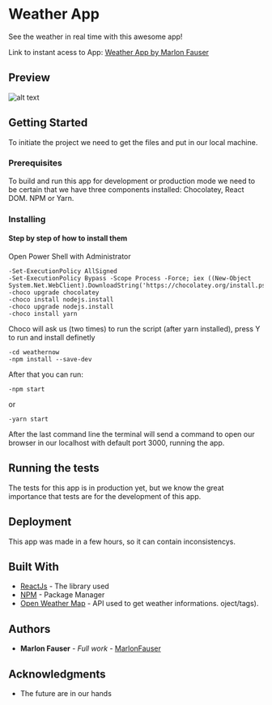 # Weather App

See the weather in real time with this awesome app!

Link to instant acess to App:
[Weather App by Marlon Fauser](https://stormy-bayou-46089.herokuapp.com/)

## Preview

![alt text](https://image.ibb.co/hCAq0H/Weather_Now.png)


## Getting Started

To initiate the project we need to get the files and put in our local machine.

### Prerequisites
 
 To build and run this app for development or production mode we need to be certain that we have three
 components installed: Chocolatey, React DOM. NPM or Yarn.
 
### Installing

#### Step by step of how to install them

Open Power Shell with Administrator

```
-Set-ExecutionPolicy AllSigned
-Set-ExecutionPolicy Bypass -Scope Process -Force; iex ((New-Object System.Net.WebClient).DownloadString('https://chocolatey.org/install.ps1'))
-choco upgrade chocolatey
-choco install nodejs.install
-choco upgrade nodejs.install
-choco install yarn
```
Choco will ask us (two times) to run the script (after yarn installed), press Y to run and install definetly
```
-cd weathernow
-npm install --save-dev
```
After that you can run:
```
-npm start
```

or

```
-yarn start
```

After the last command line the terminal will send a command to open our browser in our localhost with default port 3000, running the app.

## Running the tests

The tests for this app is in production yet, but we know the great importance that tests are for the development of this app.

## Deployment

This app was made in a few hours, so it can contain inconsistencys.

## Built With

* [ReactJs](https://reactjs.org/) - The library used
* [NPM](https://www.npmjs.com/) - Package Manager
* [Open Weather Map](https://openweathermap.org/api) - API used to get weather informations.
oject/tags). 

## Authors

* **Marlon Fauser** - *Full work* - [MarlonFauser](https://github.com/MarlonFauser)

## Acknowledgments

* The future are in our hands
